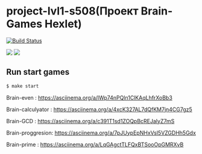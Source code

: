 # project-lvl1-s508(Проект Brain-Games Hexlet)


[![Build Status](https://travis-ci.com/Kross97/project-lvl1-s508.svg?branch=master)](https://travis-ci.com/Kross97/project-lvl1-s508)

<a href="https://codeclimate.com/github/codeclimate/codeclimate/maintainability">
<img src="https://api.codeclimate.com/v1/badges/a99a88d28ad37a79dbf6/maintainability" /></a>

<a href="https://codeclimate.com/github/codeclimate/codeclimate/test_coverage">
<img src="https://api.codeclimate.com/v1/badges/a99a88d28ad37a79dbf6/test_coverage" /></a>



## Run start games

```sh
$ make start
```
Brain-even : https://asciinema.org/a/lWp74nPQln1ClKAqLhfrXoBb3

Brain-calculyator : https://asciinema.org/a/4xcK327AL7dQfKM7jn4CG7gz5

Brain-GCD : https://asciinema.org/a/c391T1sd1ZOQpBcREJalyZ7mS

Brain-proggresion:  https://asciinema.org/a/7pJUypEpNHxVsl5VZGDHh5Gdx

Brain-prime :  https://asciinema.org/a/LqGAgctTLFQxBTSooOpGMRXvB

